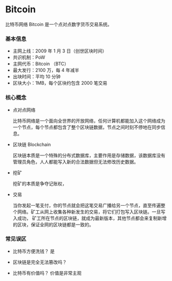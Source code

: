 # Bitcoin

比特币网络 Bitcoin 是一个点对点数字货币交易系统。

### 基本信息

- 主网上线：2009 年 1 月 3 日（创世区块时间）
- 共识机制：PoW
- 主网代币：Bitcoin （BTC）
- 最大发行：2100 万，每 4 年减半
- 出块时间：平均 10 分钟
- 区块大小：1MB，每个区块约包含 2000 笔交易

### 核心概念

- 点对点网络

  比特币网络是一个面向全世界的开放网络，任何计算机都能加入这个网络成为一个节点，每个节点都包含了整个区块链数据，节点之间时刻不停地在同步信息。

- 区块链 Blockchain

  区块链本质是一个特殊的分布式数据库，主要作用是存储数据，该数据库没有管理员角色，人人都能写入新的合法数据但无法修改历史数据。

- 挖矿

  挖矿的本质是争夺记账权，

- 交易

  当你发起一笔支付，你的节点就会把这笔交易广播给另一个节点，直至传遍整个网络。矿工从网上收集各种新发生的交易，将它们打包写入区块链。一旦写入成功， 矿工所在节点的区块链，就成为最新版本，其他节点都会来复制新增的区块，保证全网的区块链都是一致的。

### 常见误区

- 比特币方便洗钱？
  是

- 区块链是完全无法篡改吗？

- 比特币有价值吗？
  价值是非常主观
